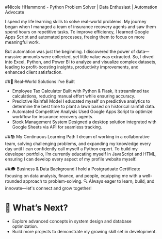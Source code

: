 #Nicole HHammond - Python Problem Solver | Data Enthusiast | Automation Advocate

I spend my life learning skills to solve real-world problems. My journey began when I managed a team of insurance recovery agents and saw them spend hours on repetitive tasks. To improve efficiency, I learned Google Apps Script and automated processes, freeing them to focus on more meaningful work.

But automation was just the beginning. I discovered the power of data—massive amounts were collected, yet little value was extracted. So, I dived into Excel, Python, and Power BI to analyze and visualize complex datasets, leading to profit-boosting insights, productivity improvements, and enhanced client satisfaction.

##🔧 Real-World Solutions I've Built
- Employee Tax Calculator  Built with Python & Flask, it streamlined tax calculations, reducing manual effort while ensuring accuracy.
- Predictive Rainfall Model  I educated myself on predictive analytics to determine the best time to plant a lawn based on historical rainfall data.
- Automated Competitive Analysis  Used Google Apps Script to optimize workflow for insurance recovery agents.
- Stock Management System  Designed a desktop solution integrated with Google Sheets via API for seamless tracking.
  
##📚 My Continuous Learning Path
I dream of working in a collaborative team, solving challenging problems, and expanding my knowledge every day until I can confidently call myself a Python expert.
To build my developer portfolio, I’m currently educating myself in JavaScript and HTML, ensuring I can develop every aspect of my profile website myself.

##🎓 Business & Data Background
I hold a Postgraduate Certificate focusing on data analysis, finance, and people, equipping me with a well-rounded approach to problem-solving.
🔍 Always eager to learn, build, and innovate—let's connect and grow together!

# 🌱 What’s Next?
- Explore advanced concepts in system design and database optimization.
- Build more projects to demonstrate my growing skill set in development.



